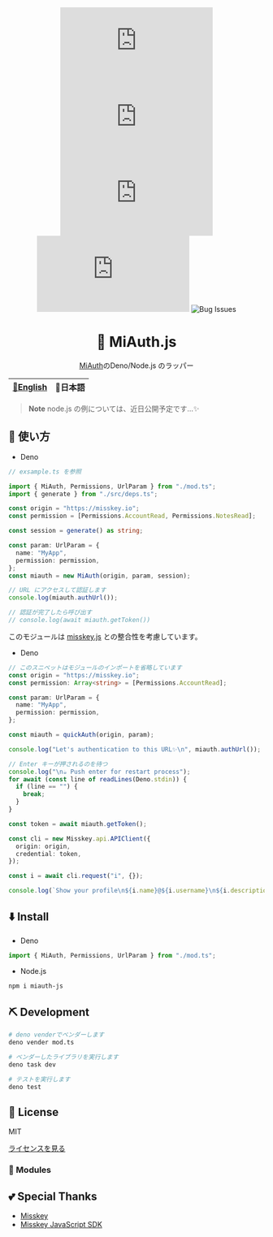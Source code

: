 <div align="center">

![Last commit](https://img.shields.io/github/last-commit/Comamoca/miauth.js?style=flat-square)
![Repository Stars](https://img.shields.io/github/stars/Comamoca/miauth.js?style=flat-square)
![Issues](https://img.shields.io/github/issues/Comamoca/miauth.js?style=flat-square)
![Open Issues](https://img.shields.io/github/issues-raw/Comamoca/miauth.js?style=flat-square)
![Bug Issues](https://img.shields.io/github/issues/Comamoca/miauth.js/bug?style=flat-square)

# 🦊 MiAuth.js

[MiAuth](https://misskey-hub.net/docs/api/)のDeno/Node.js のラッパー

</div>

<table>
  <thead>
    <tr>
      <th style="text-align:center"><a href="README.md">🍔English</a></th>
      <th style="text-align:center">🍡日本語</th>
    </tr>
  </thead>
</table>

<div align="center">

</div>

> **Note** node.js の例については、近日公開予定です...:sparkles:

## 🚀 使い方

- Deno

```ts
// exsample.ts を参照

import { MiAuth, Permissions, UrlParam } from "./mod.ts";
import { generate } from "./src/deps.ts";

const origin = "https://misskey.io";
const permission = [Permissions.AccountRead, Permissions.NotesRead];

const session = generate() as string;

const param: UrlParam = {
  name: "MyApp",
  permission: permission,
};
const miauth = new MiAuth(origin, param, session);

// URL にアクセスして認証します
console.log(miauth.authUrl());

// 認証が完了したら呼び出す
// console.log(await miauth.getToken())
```

このモジュールは [misskey.js](https://github.com/misskey-dev/misskey.js) との整合性を考慮しています。

- Deno

```ts
// このスニペットはモジュールのインポートを省略しています
const origin = "https://misskey.io";
const permission: Array<string> = [Permissions.AccountRead];

const param: UrlParam = {
  name: "MyApp",
  permission: permission,
};

const miauth = quickAuth(origin, param);

console.log("Let's authentication to this URL✨\n", miauth.authUrl());

// Enter キーが押されるのを待つ
console.log("\n☕ Push enter for restart process");
for await (const line of readLines(Deno.stdin)) {
  if (line == "") {
    break;
  }
}

const token = await miauth.getToken();

const cli = new Misskey.api.APIClient({
  origin: origin,
  credential: token,
});

const i = await cli.request("i", {});

console.log(`Show your profile\n${i.name}@${i.username}\n${i.description}`);
```

## ⬇️ Install

- Deno

```ts
import { MiAuth, Permissions, UrlParam } from "./mod.ts";
```

- Node.js

```sh
npm i miauth-js
```

## ⛏️ Development

```sh
# deno venderでベンダーします
deno vender mod.ts

# ベンダーしたライブラリを実行します
deno task dev

# テストを実行します
deno test
```

## 📜 License

MIT

[ライセンスを見る](./LICENSE)

### 🧩 Modules

## 💕 Special Thanks

- [Misskey](https://github.com/misskey-dev/misskey)
- [Misskey JavaScript SDK](https://github.com/misskey-dev/misskey.js)

